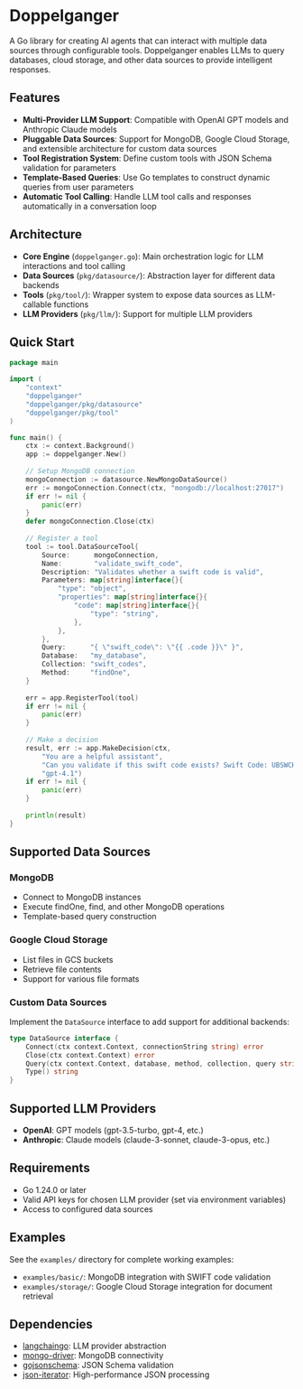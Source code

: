 # Doppelganger

A Go library for creating AI agents that can interact with multiple data sources through configurable tools. Doppelganger enables LLMs to query databases, cloud storage, and other data sources to provide intelligent responses.

## Features

- **Multi-Provider LLM Support**: Compatible with OpenAI GPT models and Anthropic Claude models
- **Pluggable Data Sources**: Support for MongoDB, Google Cloud Storage, and extensible architecture for custom data sources
- **Tool Registration System**: Define custom tools with JSON Schema validation for parameters
- **Template-Based Queries**: Use Go templates to construct dynamic queries from user parameters
- **Automatic Tool Calling**: Handle LLM tool calls and responses automatically in a conversation loop

## Architecture

- **Core Engine** (`doppelganger.go`): Main orchestration logic for LLM interactions and tool calling
- **Data Sources** (`pkg/datasource/`): Abstraction layer for different data backends
- **Tools** (`pkg/tool/`): Wrapper system to expose data sources as LLM-callable functions
- **LLM Providers** (`pkg/llm/`): Support for multiple LLM providers

## Quick Start

```go
package main

import (
    "context"
    "doppelganger"
    "doppelganger/pkg/datasource"
    "doppelganger/pkg/tool"
)

func main() {
    ctx := context.Background()
    app := doppelganger.New()
    
    // Setup MongoDB connection
    mongoConnection := datasource.NewMongoDataSource()
    err := mongoConnection.Connect(ctx, "mongodb://localhost:27017")
    if err != nil {
        panic(err)
    }
    defer mongoConnection.Close(ctx)
    
    // Register a tool
    tool := tool.DataSourceTool{
        Source:      mongoConnection,
        Name:        "validate_swift_code",
        Description: "Validates whether a swift code is valid",
        Parameters: map[string]interface{}{
            "type": "object",
            "properties": map[string]interface{}{
                "code": map[string]interface{}{
                    "type": "string",
                },
            },
        },
        Query:      "{ \"swift_code\": \"{{ .code }}\" }",
        Database:   "my_database",
        Collection: "swift_codes",
        Method:     "findOne",
    }
    
    err = app.RegisterTool(tool)
    if err != nil {
        panic(err)
    }
    
    // Make a decision
    result, err := app.MakeDecision(ctx, 
        "You are a helpful assistant",
        "Can you validate if this swift code exists? Swift Code: UBSWCHZH80A",
        "gpt-4.1")
    if err != nil {
        panic(err)
    }
    
    println(result)
}
```

## Supported Data Sources

### MongoDB
- Connect to MongoDB instances
- Execute findOne, find, and other MongoDB operations
- Template-based query construction

### Google Cloud Storage
- List files in GCS buckets
- Retrieve file contents
- Support for various file formats

### Custom Data Sources
Implement the `DataSource` interface to add support for additional backends:

```go
type DataSource interface {
    Connect(ctx context.Context, connectionString string) error
    Close(ctx context.Context) error
    Query(ctx context.Context, database, method, collection, query string) ([]string, error)
    Type() string
}
```

## Supported LLM Providers

- **OpenAI**: GPT models (gpt-3.5-turbo, gpt-4, etc.)
- **Anthropic**: Claude models (claude-3-sonnet, claude-3-opus, etc.)

## Requirements

- Go 1.24.0 or later
- Valid API keys for chosen LLM provider (set via environment variables)
- Access to configured data sources

## Examples

See the `examples/` directory for complete working examples:
- `examples/basic/`: MongoDB integration with SWIFT code validation
- `examples/storage/`: Google Cloud Storage integration for document retrieval

## Dependencies

- [langchaingo](https://github.com/tmc/langchaingo): LLM provider abstraction
- [mongo-driver](https://go.mongodb.org/mongo-driver): MongoDB connectivity
- [gojsonschema](https://github.com/xeipuuv/gojsonschema): JSON Schema validation
- [json-iterator](https://github.com/json-iterator/go): High-performance JSON processing